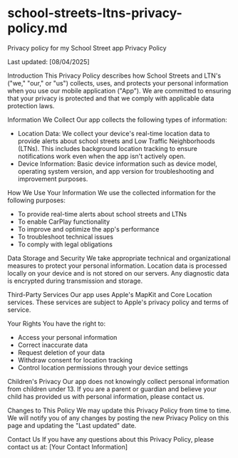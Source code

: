 # school-streets-ltns-privacy-policy.md
Privacy policy for my School Street app
Privacy Policy

Last updated: [08/04/2025]

Introduction
This Privacy Policy describes how School Streets and LTN's ("we," "our," or "us") collects, uses, and protects your personal information when you use our mobile application ("App"). We are committed to ensuring that your privacy is protected and that we comply with applicable data protection laws.

Information We Collect
Our app collects the following types of information:
- Location Data: We collect your device's real-time location data to provide alerts about school streets and Low Traffic Neighborhoods (LTNs). This includes background location tracking to ensure notifications work even when the app isn't actively open.
- Device Information: Basic device information such as device model, operating system version, and app version for troubleshooting and improvement purposes.

How We Use Your Information
We use the collected information for the following purposes:
- To provide real-time alerts about school streets and LTNs
- To enable CarPlay functionality
- To improve and optimize the app's performance
- To troubleshoot technical issues
- To comply with legal obligations

Data Storage and Security
We take appropriate technical and organizational measures to protect your personal information. Location data is processed locally on your device and is not stored on our servers. Any diagnostic data is encrypted during transmission and storage.

Third-Party Services
Our app uses Apple's MapKit and Core Location services. These services are subject to Apple's privacy policy and terms of service.

Your Rights
You have the right to:
- Access your personal information
- Correct inaccurate data
- Request deletion of your data
- Withdraw consent for location tracking
- Control location permissions through your device settings

Children's Privacy
Our app does not knowingly collect personal information from children under 13. If you are a parent or guardian and believe your child has provided us with personal information, please contact us.

Changes to This Policy
We may update this Privacy Policy from time to time. We will notify you of any changes by posting the new Privacy Policy on this page and updating the "Last updated" date.

Contact Us
If you have any questions about this Privacy Policy, please contact us at:
[Your Contact Information]

